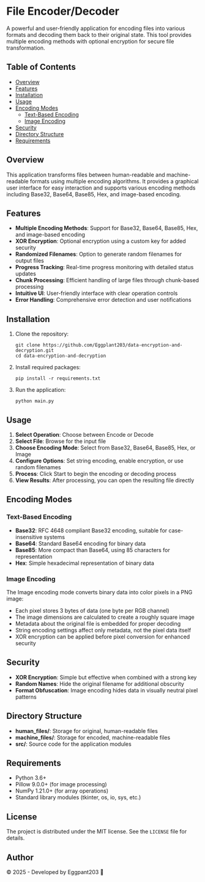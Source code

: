 # File Encoder/Decoder

A powerful and user-friendly application for encoding files into various formats and decoding them back to their original state. This tool provides multiple encoding methods with optional encryption for secure file transformation.

## Table of Contents

- [Overview](#overview)
- [Features](#features)
- [Installation](#installation)
- [Usage](#usage)
- [Encoding Modes](#encoding-modes)
  - [Text-Based Encoding](#text-based-encoding)
  - [Image Encoding](#image-encoding)
- [Security](#security)
- [Directory Structure](#directory-structure)
- [Requirements](#requirements)

## Overview

This application transforms files between human-readable and machine-readable formats using multiple encoding algorithms. It provides a graphical user interface for easy interaction and supports various encoding methods including Base32, Base64, Base85, Hex, and image-based encoding.

## Features

- **Multiple Encoding Methods**: Support for Base32, Base64, Base85, Hex, and image-based encoding
- **XOR Encryption**: Optional encryption using a custom key for added security
- **Randomized Filenames**: Option to generate random filenames for output files
- **Progress Tracking**: Real-time progress monitoring with detailed status updates
- **Chunk Processing**: Efficient handling of large files through chunk-based processing
- **Intuitive UI**: User-friendly interface with clear operation controls
- **Error Handling**: Comprehensive error detection and user notifications

## Installation

1. Clone the repository:

   ```
   git clone https://github.com/Eggplant203/data-encryption-and-decryption.git
   cd data-encryption-and-decryption
   ```

2. Install required packages:

   ```
   pip install -r requirements.txt
   ```

3. Run the application:
   ```
   python main.py
   ```

## Usage

1. **Select Operation**: Choose between Encode or Decode
2. **Select File**: Browse for the input file
3. **Choose Encoding Mode**: Select from Base32, Base64, Base85, Hex, or Image
4. **Configure Options**: Set string encoding, enable encryption, or use random filenames
5. **Process**: Click Start to begin the encoding or decoding process
6. **View Results**: After processing, you can open the resulting file directly

## Encoding Modes

### Text-Based Encoding

- **Base32**: RFC 4648 compliant Base32 encoding, suitable for case-insensitive systems
- **Base64**: Standard Base64 encoding for binary data
- **Base85**: More compact than Base64, using 85 characters for representation
- **Hex**: Simple hexadecimal representation of binary data

### Image Encoding

The Image encoding mode converts binary data into color pixels in a PNG image:

- Each pixel stores 3 bytes of data (one byte per RGB channel)
- The image dimensions are calculated to create a roughly square image
- Metadata about the original file is embedded for proper decoding
- String encoding settings affect only metadata, not the pixel data itself
- XOR encryption can be applied before pixel conversion for enhanced security

## Security

- **XOR Encryption**: Simple but effective when combined with a strong key
- **Random Names**: Hide the original filename for additional obscurity
- **Format Obfuscation**: Image encoding hides data in visually neutral pixel patterns

## Directory Structure

- **human_files/**: Storage for original, human-readable files
- **machine_files/**: Storage for encoded, machine-readable files
- **src/**: Source code for the application modules

## Requirements

- Python 3.6+
- Pillow 9.0.0+ (for image processing)
- NumPy 1.21.0+ (for array operations)
- Standard library modules (tkinter, os, io, sys, etc.)

## License

The project is distributed under the MIT license. See the `LICENSE` file for details.

## Author

© 2025 - Developed by Eggpant203 🍆
